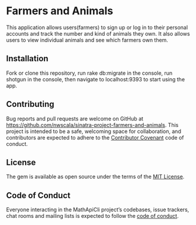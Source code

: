 # Farmers and Animals
This application allows users(farmers) to sign up or log in to their personal accounts and track the number and kind of animals they own. It also allows users to view individual animals and see which farmers own them.

## Installation
Fork or clone this repository, run rake db:migrate in the console, run shotgun in the console, then navigate to localhost:9393 to start using the app.

## Contributing

Bug reports and pull requests are welcome on GitHub at https://github.com/nwscala/sinatra-project-farmers-and-animals. This project is intended to be a safe, welcoming space for collaboration, and contributors are expected to adhere to the [Contributor Covenant](http://contributor-covenant.org) code of conduct.

## License

The gem is available as open source under the terms of the [MIT License](https://opensource.org/licenses/MIT).

## Code of Conduct

Everyone interacting in the MathApiCli project’s codebases, issue trackers, chat rooms and mailing lists is expected to follow the [code of conduct](https://github.com/[USERNAME]/math_api_cli/blob/master/CODE_OF_CONDUCT.md).